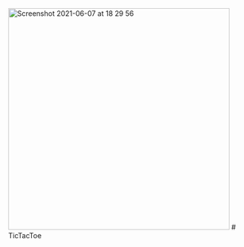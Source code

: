 <img width="445" alt="Screenshot 2021-06-07 at 18 29 56" src="https://user-images.githubusercontent.com/80551568/121030130-72488100-c7be-11eb-9aae-6d446c04621a.png">
# TicTacToe
